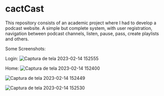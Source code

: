 # cactCast
This repository consists of an academic project where I had to develop a podcast website. A simple but complete system, with user registration, navigation between podcast channels, listen, pause, pass, create playlists and others. 

Some Screenshots:

Login:
![Captura de tela 2023-02-14 152555](https://user-images.githubusercontent.com/61998875/218837320-5b91a5c8-9174-452a-8050-c4dfe6d2b928.png)

Home:
![Captura de tela 2023-02-14 152400](https://user-images.githubusercontent.com/61998875/218837362-a452579c-f314-4111-86f7-cf6f21c1a00e.png)

![Captura de tela 2023-02-14 152449](https://user-images.githubusercontent.com/61998875/218837373-f04efc9a-6857-4013-84ae-d6bff3ead496.png)

![Captura de tela 2023-02-14 152530](https://user-images.githubusercontent.com/61998875/218837384-cd52715f-4d24-4e53-a9a0-44a6bafebbae.png)
